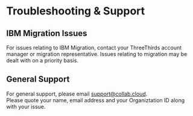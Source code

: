 # Troubleshooting & Support

## IBM Migration Issues

For issues relating to IBM Migration, contact your ThreeThirds account manager or migration representative. Issues relating to migration may be dealt with on a priority basis.

## General Support
For general support, please email [support@collab.cloud](mailto:support@collab.cloud).<br />
Please quote your name, email address and your Organiztation ID along with your issue.
